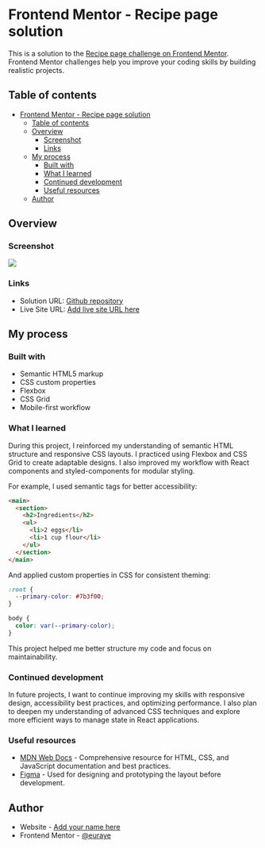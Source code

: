 # Frontend Mentor - Recipe page solution

This is a solution to the [Recipe page challenge on Frontend Mentor](https://www.frontendmentor.io/challenges/recipe-page-KiTsR8QQKm). Frontend Mentor challenges help you improve your coding skills by building realistic projects. 

## Table of contents

- [Frontend Mentor - Recipe page solution](#frontend-mentor---recipe-page-solution)
  - [Table of contents](#table-of-contents)
  - [Overview](#overview)
    - [Screenshot](#screenshot)
    - [Links](#links)
  - [My process](#my-process)
    - [Built with](#built-with)
    - [What I learned](#what-i-learned)
    - [Continued development](#continued-development)
    - [Useful resources](#useful-resources)
  - [Author](#author)

## Overview

### Screenshot

![](./screenshot.jpg)
### Links

- Solution URL: [Github repository](https://github.com/euraye/recipe-page-euraye-solution)
- Live Site URL: [Add live site URL here](https://your-live-site-url.com)

## My process

### Built with

- Semantic HTML5 markup
- CSS custom properties
- Flexbox
- CSS Grid
- Mobile-first workflow

### What I learned
During this project, I reinforced my understanding of semantic HTML structure and responsive CSS layouts. I practiced using Flexbox and CSS Grid to create adaptable designs. I also improved my workflow with React components and styled-components for modular styling.

For example, I used semantic tags for better accessibility:

```html
<main>
  <section>
    <h2>Ingredients</h2>
    <ul>
      <li>2 eggs</li>
      <li>1 cup flour</li>
    </ul>
  </section>
</main>
```

And applied custom properties in CSS for consistent theming:

```css
:root {
  --primary-color: #7b3f00;
}

body {
  color: var(--primary-color);
}
```

This project helped me better structure my code and focus on maintainability.
### Continued development

In future projects, I want to continue improving my skills with responsive design, accessibility best practices, and optimizing performance. I also plan to deepen my understanding of advanced CSS techniques and explore more efficient ways to manage state in React applications.

### Useful resources

- [MDN Web Docs](https://developer.mozilla.org/) - Comprehensive resource for HTML, CSS, and JavaScript documentation and best practices.
- [Figma](https://www.figma.com/) - Used for designing and prototyping the layout before development.

## Author

- Website - [Add your name here](https://recipe-page-euraye-solution.vercel.app/)
- Frontend Mentor - [@euraye](https://www.frontendmentor.io/profile/euraye)


